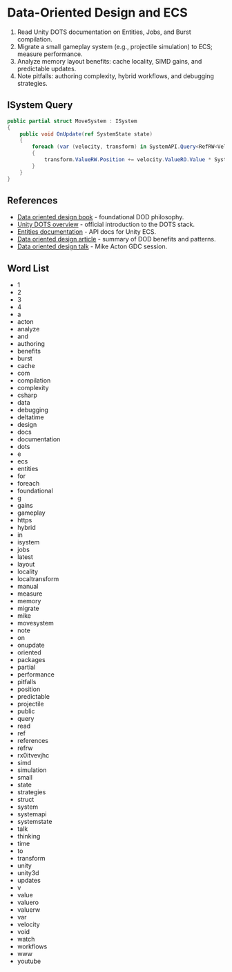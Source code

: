 # Data-Oriented Design and ECS
1. Read Unity DOTS documentation on Entities, Jobs, and Burst compilation.
2. Migrate a small gameplay system (e.g., projectile simulation) to ECS; measure performance.
3. Analyze memory layout benefits: cache locality, SIMD gains, and predictable updates.
4. Note pitfalls: authoring complexity, hybrid workflows, and debugging strategies.

## ISystem Query
```csharp
public partial struct MoveSystem : ISystem
{
    public void OnUpdate(ref SystemState state)
    {
        foreach (var (velocity, transform) in SystemAPI.Query<RefRW<Velocity>, RefRW<LocalTransform>>())
        {
            transform.ValueRW.Position += velocity.ValueRO.Value * SystemAPI.Time.DeltaTime;
        }
    }
}
```






## References
- [Data oriented design book](https://www.dataorienteddesign.com/dodmain/dodmain.html) - foundational DOD philosophy.
- [Unity DOTS overview](https://unity.com/dots) - official introduction to the DOTS stack.
- [Entities documentation](https://docs.unity3d.com/Packages/com.unity.entities@latest) - API docs for Unity ECS.
- [Data oriented design article](https://www.gamedeveloper.com/programming/data-oriented-design) - summary of DOD benefits and patterns.
- [Data oriented design talk](https://www.youtube.com/watch?v=rX0ItVEVjHc) - Mike Acton GDC session.
## Word List
- 1
- 2
- 3
- 4
- a
- acton
- analyze
- and
- authoring
- benefits
- burst
- cache
- com
- compilation
- complexity
- csharp
- data
- debugging
- deltatime
- design
- docs
- documentation
- dots
- e
- ecs
- entities
- for
- foreach
- foundational
- g
- gains
- gameplay
- https
- hybrid
- in
- isystem
- jobs
- latest
- layout
- locality
- localtransform
- manual
- measure
- memory
- migrate
- mike
- movesystem
- note
- on
- onupdate
- oriented
- packages
- partial
- performance
- pitfalls
- position
- predictable
- projectile
- public
- query
- read
- ref
- references
- refrw
- rx0itvevjhc
- simd
- simulation
- small
- state
- strategies
- struct
- system
- systemapi
- systemstate
- talk
- thinking
- time
- to
- transform
- unity
- unity3d
- updates
- v
- value
- valuero
- valuerw
- var
- velocity
- void
- watch
- workflows
- www
- youtube
